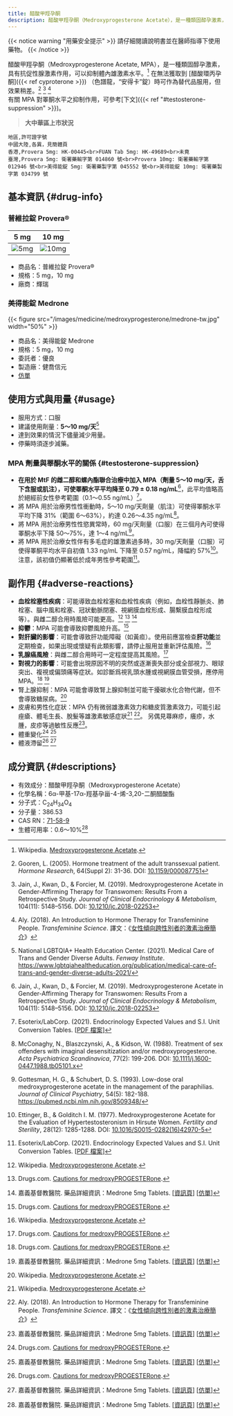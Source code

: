 ```yaml
---
title: 醋酸甲羥孕酮
description: 醋酸甲羥孕酮（Medroxyprogesterone Acetate），是一種類固醇孕激素，具有抗促性腺激素作用，可以抑制體內雄激素水平。在無法獲取到醋酸環丙孕酮（Cyproterone Acetate）時可作為替代品服用，但效果稍差。
---
```


{{< notice warning "用藥安全提示" >}}
請仔細閱讀說明書並在醫師指導下使用藥物。
{{< /notice >}}

醋酸甲羥孕酮（Medroxyprogesterone Acetate, MPA），是一種類固醇孕激素，具有抗促性腺激素作用，可以抑制體內雄激素水平。[^1] 在無法獲取到 [醋酸環丙孕酮]({{< ref cyproterone >}}) （色譜龍，“安得卡”錠）時可作為替代品服用，但效果稍差。[^2] [^3] [^11]  
有關 MPA 對睪酮水平之抑制作用，可參考[下文]({{< ref "#testosterone-suppression" >}})。

> **大中華區上市狀況**

```csv
地區,許可證字號
中國大陸,各異，見簡體頁
香港,Provera 5mg: HK-00445<br>FUAN Tab 5mg: HK-49689<br>未竟
臺灣,Provera 5mg: 衛署藥輸字第 014860 號<br>Provera 10mg: 衛署藥輸字第 012946 號<br>美得能錠 5mg: 衛署藥製字第 045552 號<br>美得能錠 10mg: 衛署藥製字第 034799 號
```

## 基本資訊 {#drug-info}

### 普維拉錠 Provera&reg;

| 5 mg | 10 mg |
|:-:|:-:|
| ![5mg](https://www.pfizer.com.tw/images/5mg-1-1285734519850884-518168-742868824071557-1099946.jpg) | ![10mg](https://www.pfizer.com.tw/images/10mg-1-1285783047350436-518177-743312347720725-1099973.jpg) |

- 商品名：普維拉錠 Provera&reg;
- 規格：5 mg，10 mg
- 廠商：輝瑞

### 美得能錠 Medrone

{{< figure src="/images/medicine/medroxyprogesterone/medrone-tw.jpg" width="50%" >}}

- 商品名：美得能錠 Medrone
- 規格：5 mg，10 mg
- 委託者：優良
- 製造廠：健喬信元
- [仿單](https://www.cych.org.tw/pharm/%e4%bb%bf%e5%96%ae/PROVE-1080726.pdf)

## 使用方式與用量 {#usage}

- 服用方式：口服
- 建議使用劑量：**5～10 mg/天**[^9]
- 達到效果的情況下儘量減少用量。
- 停藥時須逐步減藥。

### MPA 劑量與睪酮水平的關係 {#testosterone-suppression}

- **在用於 MtF 的雌二醇和螺內酯聯合治療中加入 MPA（劑量 5～10 mg/天，舌下含服或肌注），可使睪酮水平平均降至 0.79 &plusmn; 0.18 ng/mL**[^3]，此平均值略高於絕經前女性參考範圍（0.1～0.55 ng/mL）[^5]。
- 將 MPA 用於治療男性性衝動時，5～10 mg/天劑量（肌注）可使得睪酮水平平均下降 31%（範圍 6～63%），約達 0.26～4.35 ng/mL[^6]。
- 將 MPA 用於治療男性性慾異常時，60 mg/天劑量（口服）在三個月內可使得睪酮水平下降 50～75%，達 1～4 ng/mL[^7]。
- 將 MPA 用於治療女性伴有多毛症的雄激素過多時，30 mg/天劑量（口服）可使得睪酮平均水平自初值 1.33 ng/mL 下降至 0.57 ng/mL，降幅約 57%[^8]。注意，該初值仍顯著低於成年男性參考範圍[^5]。

## 副作用 {#adverse-reactions}

- **血栓栓塞性疾病**：可能導致血栓栓塞和血栓性疾病（例如，血栓性靜脈炎、肺栓塞、腦中風和栓塞、冠狀動脈閉塞、視網膜血栓形成、腸繫膜血栓形成等）。與雌二醇合用時風險可能更高。[^1] [^4] [^10]
- **抑鬱**：MPA 可能會導致抑鬱風險升高。[^4]
- **對肝臟的影響**：可能會導致肝功能障礙（如黃疸）。使用前應當檢查**肝功能**並定期檢查，如果出現或懷疑有此類影響，請停止服用並重新評估風險。[^1]
- **乳腺癌風險**：與雌二醇合用時可一定程度提高其風險。[^4]
- **對視力的影響**：可能會出現原因不明的突然或逐漸喪失部分或全部視力、眼球突出、複視或偏頭痛等症狀。如診斷爲視乳頭水腫或視網膜血管受損，應停用 MPA。[^4] [^10]
- 腎上腺抑制：MPA 可能會導致腎上腺抑制並可能干擾碳水化合物代謝，但不會導致糖尿病。[^1]
- 皮膚和男性化症狀：MPA 仍有微弱雄激素效力和糖皮質激素效力，可能引起痤瘡、體毛生長、脫髮等雄激素敏感症狀[^1] [^11]。 另偶見蕁麻疹，癢疹，水腫，皮疹等過敏性反應[^10]。
- 體重變化[^4] [^10]
- 體液滯留[^4] [^10]

## 成分資訊 {#descriptions}

- 有效成分：醋酸甲羥孕酮（Medroxyprogesterone Acetate）
- 化學名稱：6α-甲基-17α-羥基孕甾-4-烯-3,20-二酮醋酸酯
- 分子式：C<sub>24</sub>H<sub>34</sub>O<sub>4</sub>
- 分子量：386.53
- CAS RN：[71-58-9](https://webbook.nist.gov/cgi/cbook.cgi?ID=71-58-9)
- 生體可用率：0.6～10%[^10]

[^1]: Wikipedia. [Medroxyprogesterone Acetate](https://en.wikipedia.org/wiki/Medroxyprogesterone_acetate).
[^2]: Gooren, L. (2005). Hormone treatment of the adult transsexual patient. *Hormone Research*, 64(Suppl 2): 31-36. DOI: [10.1159/000087751](https://doi.org/10.1159/000087751)
[^3]: Jain, J., Kwan, D., & Forcier, M. (2019). Medroxyprogesterone Acetate in Gender-Affirming Therapy for Transwomen: Results From a Retrospective Study. *Journal of Clinical Endocrinology & Metabolism*, 104(11): 5148–5156. DOI: [10.1210/jc.2018-02253](https://doi.org/10.1210/jc.2018-02253)
[^4]: Drugs.com. [Cautions for medroxyPROGESTERone](https://www.drugs.com/monograph/medroxyprogesterone.html#warnings).
[^5]: Esoterix/LabCorp. (2021). Endocrinology Expected Values and S.I. Unit Conversion Tables. \[[PDF 檔案](https://specialtytesting.labcorp.com/sites/default/files/2021-07/L5167-0421-18%20Endocrine%20Expected%20Values_0.pdf)]
[^6]: McConaghy, N., Blaszczynski, A., & Kidson, W. (1988). Treatment of sex offenders with imaginal  desensitization and/or medroxyprogesterone. *Acta Psychiatrica Scandinavica*, 77(2): 199-206. DOI: [10.1111/j.1600-0447.1988.tb05101.x](https://doi.org/10.1111/j.1600-0447.1988.tb05101.x)
[^7]: Gottesman, H. G., & Schubert, D. S. (1993). Low-dose oral medroxyprogesterone acetate in the management of the paraphilias. *Journal of Clinical Psychiatry*, 54(5): 182-188. <https://pubmed.ncbi.nlm.nih.gov/8509348/>
[^8]: Ettinger, B., & Golditch I. M. (1977). Medroxyprogesterone Acetate for the Evaluation of Hypertestosteronism in Hirsute Women. *Fertility and Sterility*, 28(12): 1285-1288. DOI: [10.1016/S0015-0282(16)42970-5](https://doi.org/10.1016/S0015-0282(16)42970-5)
[^9]: National LGBTQIA+ Health Education Center. (2021). Medical Care of Trans and Gender Diverse Adults. *Fenway Institute*. <https://www.lgbtqiahealtheducation.org/publication/medical-care-of-trans-and-gender-diverse-adults-2021/>
[^10]: 嘉義基督教醫院. 藥品詳細資訊：Medrone 5mg Tablets. \[[資訊頁](https://www.cych.org.tw/pharm/searchdrugdetail.aspx?drug_serial=9622)] \[[仿單](https://www.cych.org.tw/pharm/%e4%bb%bf%e5%96%ae/PROVE-1080726.pdf)]
[^11]: Aly. (2018). An Introduction to Hormone Therapy for Transfeminine People. *Transfeminine Science*. 譯文：《[女性傾向跨性別者的激素治療簡介](https://tfsci.mtf.wiki/articles/transfem-intro/)》